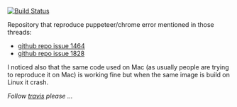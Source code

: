 [![Build Status](https://travis-ci.org/stopsopa/docker-puppeteer-reproduce-lost-ui-shared-context.svg?branch=master)](https://travis-ci.org/stopsopa/docker-puppeteer-reproduce-lost-ui-shared-context)

Repository that reproduce puppeteer/chrome error mentioned in those threads: 

- [github repo issue 1464](https://github.com/GoogleChrome/puppeteer/issues/1464#issuecomment-349568640) 
- [github repo issue 1828](https://github.com/GoogleChrome/puppeteer/issues/1828)


I noticed also that the same code used on Mac (as usually people are trying to reproduce it on Mac) is working fine but when the same image is build on Linux it crash.

*Follow [travis](https://travis-ci.org/stopsopa/docker-puppeteer-reproduce-lost-ui-shared-context.svg?branch=master) please ...* 